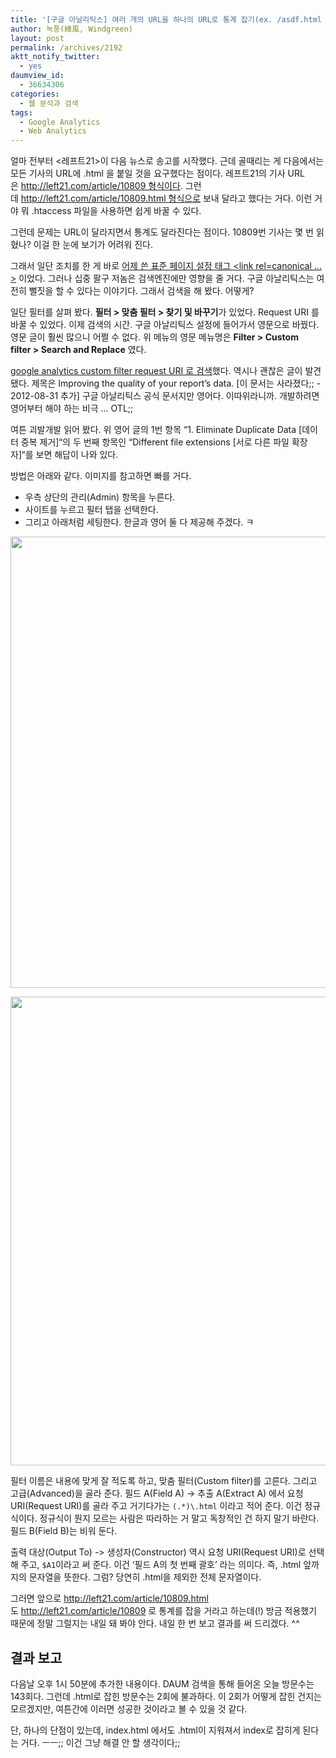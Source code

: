 ```yaml
---
title: '[구글 아날리틱스] 여러 개의 URL을 하나의 URL로 통계 잡기(ex. /asdf.html 을 /asdf 로 잡기)'
author: 녹풍(綠風, Windgreen)
layout: post
permalink: /archives/2192
aktt_notify_twitter:
  - yes
daumview_id:
  - 36634306
categories:
  - 웹 분석과 검색
tags:
  - Google Analytics
  - Web Analytics
---
```

얼마 전부터 <레프트21>이 다음 뉴스로 송고를 시작했다. 근데 골때리는 게 다음에서는 모든 기사의 URL에 .html 을 붙일 것을 요구했다는 점이다. 레프트21의 기사 URL은 http://left21.com/article/10809 형식이다. 그런데 http://left21.com/article/10809.html 형식으로 보내 달라고 했다는 거다. 이런 거야 뭐 .htaccess 파일을 사용하면 쉽게 바꿀 수 있다.

그런데 문제는 URL이 달라지면서 통계도 달라진다는 점이다. 10809번 기사는 몇 번 읽혔나? 이걸 한 눈에 보기가 어려워 진다.

그래서 일단 조치를 한 게 바로 [어제 쓴 표준 페이지 설정 태그 <link rel=canonical &#8230; >][1] 이었다. 그러나 십중 팔구 저놈은 검색엔진에만 영향을 줄 거다. 구글 아날리틱스는 여전히 뻘짓을 할 수 있다는 이야기다. 그래서 검색을 해 봤다. 어떻게?

일단 필터를 살펴 봤다. **필터 > 맞춤 필터 > 찾기 및 바꾸기**가 있었다. Request URI 를 바꿀 수 있었다. 이제 검색의 시간. 구글 아날리틱스 설정에 들어가서 영문으로 바꿨다. 영문 글이 훨씬 많으니 어쩔 수 없다. 위 메뉴의 영문 메뉴명은 **Filter > Custom filter > Search and Replace** 였다.

[google analytics custom filter request URI 로 검색][2]했다. 역시나 괜찮은 글이 발견됐다. 제목은 Improving the quality of your report&#8217;s data. [이 문서는 사라졌다;; - 2012-08-31 추가] 구글 아날리틱스 공식 문서지만 영어다. 이따위라니까. 개발하려면 영어부터 해야 하는 비극 &#8230; OTL;;

여튼 괴발개발 읽어 봤다. 위 영어 글의 1번 항목 &#8220;1. Eliminate Duplicate Data [데이터 중복 제거]&#8220;의 두 번째 항목인 &#8220;Different file extensions [서로 다른 파일 확장자]&#8220;를 보면 해답이 나와 있다.

방법은 아래와 같다. 이미지를 참고하면 빠를 거다.

*   우측 상단의 관리(Admin) 항목을 누른다.
*   사이트를 누르고 필터 탭을 선택한다.
*   그리고 아래처럼 세팅한다. 한글과 영어 둘 다 제공해 주겠다. ㅋ

<p style="text-align: center;">
  <img class="aligncenter" src="http://dl.dropbox.com/u/15546257/blog/mytory/ga-filter-english.png" alt="" width="692" height="722" />
</p>

<p style="text-align: center;">
  <img class="alignnone aligncenter" src="http://dl.dropbox.com/u/15546257/blog/mytory/ga-filter-korean.png" alt="" width="659" height="750" />
</p>

필터 이름은 내용에 맞게 잘 적도록 하고, 맞춤 필터(Custom filter)를 고른다. 그리고 고급(Advanced)을 골라 준다. 필드 A(Field A) -> 추출 A(Extract A) 에서 요청 URI(Request URI)를 골라 주고 거기다가는 `(.*)\.html` 이라고 적어 준다. 이건 정규식이다. 정규식이 뭔지 모르는 사람은 따라하는 거 말고 독창적인 건 하지 말기 바란다. 필드 B(Field B)는 비워 둔다.

출력 대상(Output To) -> 생성자(Constructor) 역시 요청 URI(Request URI)로 선택해 주고, `$A1`이라고 써 준다. 이건 &#8216;필드 A의 첫 번째 괄호&#8217; 라는 의미다. 즉, .html 앞까지의 문자열을 뜻한다. 그럼? 당연히 .html을 제외한 전체 문자열이다.

그러면 앞으로 http://left21.com/article/10809.html 도 http://left21.com/article/10809 로 통계를 잡을 거라고 하는데(!) 방금 적용했기 때문에 정말 그럴지는 내일 돼 봐야 안다. 내일 한 번 보고 결과를 써 드리겠다. ^^

## 결과 보고

다음날 오후 1시 50분에 추가한 내용이다. DAUM 검색을 통해 들어온 오늘 방문수는 143회다. 그런데 .html로 잡힌 방문수는 2회에 불과하다. 이 2회가 어떻게 잡힌 건지는 모르겠지만, 여튼간에 이러면 성공한 것이라고 볼 수 있을 것 같다.

단, 하나의 단점이 있는데, index.html 에서도 .html이 지워져서 index로 잡히게 된다는 거다. ㅡㅡ;; 이건 그냥 해결 안 할 생각이다;;

 [1]: http://mytory.local/archives/2184 "[링크] 표준 페이지 설정, link rel=canonical"
 [2]: http://www.google.co.kr/search?sourceid=chrome&ie=UTF-8&q=javascript+requestURI#pq=javascript+requesturi&hl=ko&cp=39&gs_id=ar&xhr=t&q=google+analytics+custom+filter+request+URI&pf=p&sclient=psy-ab&newwindow=1&source=hp&pbx=1&oq=google+analytics+custom+filter+request+URI&aq=f&aqi=&aql=&gs_sm=&gs_upl=&bav=on.2,or.r_gc.r_pw.r_cp.,cf.osb&fp=b2526321b7f52283&biw=1280&bih=675
